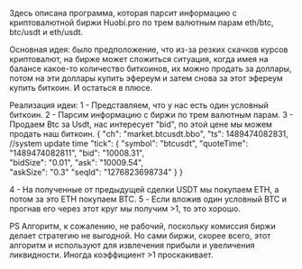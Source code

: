Здесь описана программа, которая парсит информацию с криптовалютной биржи Huobi.pro по трем 
валютным парам eth/btc, btc/usdt и eth/usdt.

Основная идея: было предположение, что из-за резких скачков курсов криптовалют, на бирже может
сложиться ситуация, когда имея на балансе какое-то количество биткоинов, их можно продать за 
доллары, потом на эти доллары купить эфереум и затем снова за этот эфереум купить биткоин. И остаться в плюсе.

Реализация идеи:
1 - Представляем, что у нас есть один условный биткоин.
2 - Парсим информацию с биржи по трем валютным парам.
3 - Продаем Btc за Usdt, нас интересует "bid", по этой цене мы можем продать наш биткоин.
{
  "ch": "market.btcusdt.bbo",
  "ts": 1489474082831, //system update time
  "tick": {
    "symbol": "btcusdt",
    "quoteTime": "1489474082811",
    "bid": "10008.31",    
    "bidSize": "0.01",
    "ask": "10009.54",    
    "askSize": "0.3"
    "seqId": "1276823698734"
  }
}

4 - На полученные от предыдущей сделки USDT мы покупаем ETH, а потом за это ETH покупаем BTC.
5 - Если вложив один условный BTC и прогнав его через этот круг мы получим >1, то это хорошо.

PS Алгоритм, к сожалению, не рабочий, поскольку комиссия биржи делает стратегию не выгодной.
Но сами биржи, скорее всего, этот алгоритм и используют для извлечения прибыли и увеличения 
ликвидности. Иногда коэффициент >1 проскакивает.
